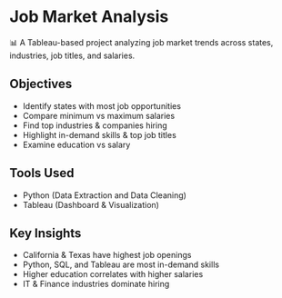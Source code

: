 # Job Market Analysis
📊 A Tableau-based project analyzing job market trends across states, industries, job titles, and salaries.

## Objectives
- Identify states with most job opportunities
- Compare minimum vs maximum salaries
- Find top industries & companies hiring
- Highlight in-demand skills & top job titles
- Examine education vs salary

## Tools Used
- Python (Data Extraction and Data Cleaning)
- Tableau (Dashboard & Visualization)
  
## Key Insights
- California & Texas have highest job openings
- Python, SQL, and Tableau are most in-demand skills
- Higher education correlates with higher salaries
- IT & Finance industries dominate hiring

